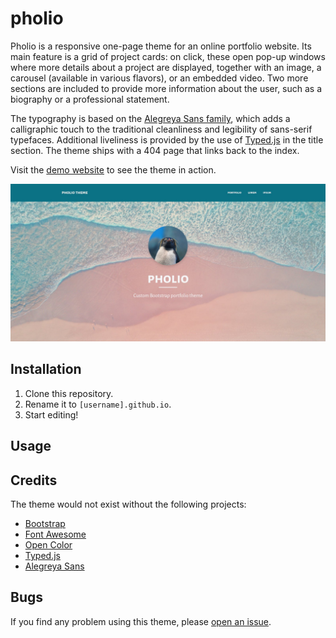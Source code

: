 # pholio

Pholio is a responsive one-page theme for an online portfolio website. Its main feature is a grid of project cards: on click, these open pop-up windows where more details about a project are displayed, together with an image, a carousel (available in various flavors), or an embedded video. Two more sections are included to provide more information about the user, such as a biography or a professional statement.

The typography is based on the [Alegreya Sans family](https://www.huertatipografica.com/en/fonts/alegreya-sans-ht), which adds a calligraphic touch to the traditional cleanliness and legibility of sans-serif typefaces. Additional liveliness is provided by the use of [Typed.js](https://mattboldt.com/demos/typed-js/) in the title section. The theme ships with a 404 page that links back to the index.

Visit the [demo website](https://pholio.netlify.app) to see the theme in action.

![](https://github.com/piazzai/pholio/blob/master/src/assets/img/screenshot.jpg)

## Installation

1.  Clone this repository.
2.  Rename it to `[username].github.io`.
3.  Start editing!

## Usage

## Credits

The theme would not exist without the following projects:

- [Bootstrap](https://getbootstrap.com/)
- [Font Awesome](https://fontawesome.com/)
- [Open Color](https://yeun.github.io/open-color/)
- [Typed.js](https://mattboldt.com/demos/typed-js/)
- [Alegreya Sans](https://www.huertatipografica.com/en/fonts/alegreya-sans-ht)

## Bugs

If you find any problem using this theme, please [open an issue](https://github.com/piazzai/pholio/issues).
